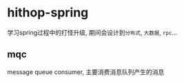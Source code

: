 # hithop-spring
学习spring过程中的打怪升级, 期间会设计到`分布式`, `大数据`, `rpc`...

## mqc
message queue consumer, 主要消费消息队列产生的消息